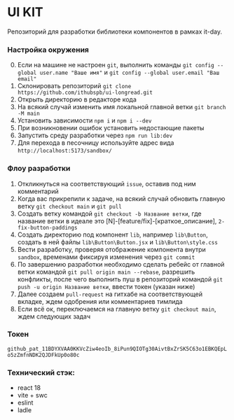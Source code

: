 # UI KIT

Репозиторий для разработки библиотеки компонентов в рамках it-day.

### Настройка окружения

0. Если на машине не настроен `git`, выполнить команды `git config --global user.name "Ваше имя"` и `git config --global user.email "Ваш email"`
1. Склонировать репозиторий `git clone https://github.com/ithubspb/ui-longread.git`
2. Открыть директорию в редакторе кода
3. На всякий случай изменить имя локальной главной ветки `git branch -M main` 
4. Установить зависимости `npm i` и `npm i --dev`
5. При возникновении ошибок установить недостающие пакеты
6. Запустить среду разработки через `npm run lib:dev`
7. Для перехода в песочницу используйте адрес вида `http://localhost:5173/sandbox/`

### Флоу разработки

1. Откликнуться на соответствующий `issue`, оставив под ним комментарий
2. Когда вас прикрепили к задаче, на всякий случай обновить главную ветку `git checkout main` и `git pull` 
3. Создать ветку командой `git checkout -b Название ветки`, где название ветки в идеале это [N]-[feature/fix]-[краткое_описание], `2-fix-button-paddings`
4. Создать директорию под компонент `lib`, например `lib\Button`, создать в ней файлы `lib\Button\Button.jsx` и `lib\Button\style.css`
5. Вести разработку, проверяя отображение компонента внутри `sandbox`, временами фиксируя изменения через `git commit`
6. По завершению разработки необходимо сделать ребейс от главной ветки командой `git pull origin main --rebase`, разрешить конфликты, после чего выполнить пуш в репозиторий командой `git push -u origin Название ветки`, ввести токен (указан ниже)
7. Далее создаем `pull-request` на гитхабе на соответствующей вкладке, ждем одобрения или комментариев тимлида
8. Если всё ок, переключаемся на главную ветку `git checkout main`, ждем следующих задач

### Токен

`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`

### Технический стэк:
  - react 18
  - vite + swc
  - eslint
  - ladle
